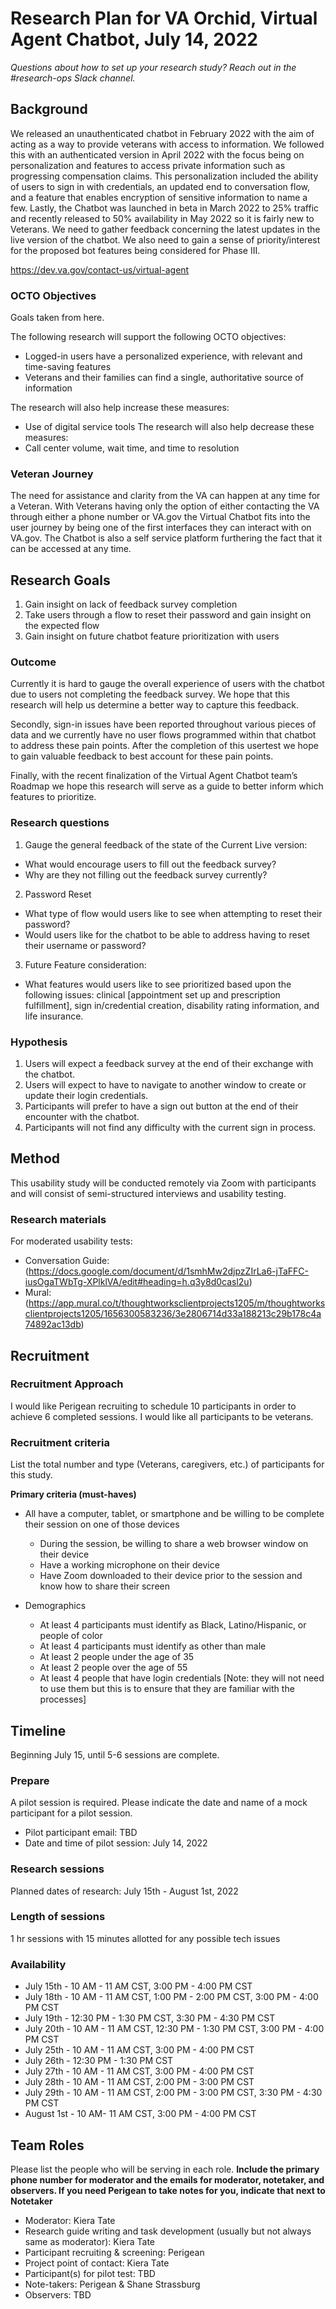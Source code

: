 # Research Plan for VA Orchid, Virtual Agent Chatbot, July 14, 2022
*Questions about how to set up your research study? Reach out in the #research-ops Slack channel.* 

## Background
We released an unauthenticated chatbot in February 2022 with the aim of acting as a way to provide veterans with access to information. We followed this with an authenticated version in April 2022 with the focus being on personalization and features to access private information such as progressing compensation claims. This personalization included the ability of users to sign in with credentials, an updated end to conversation flow, and a feature that enables encryption of sensitive information to name a few. Lastly, the Chatbot was launched in beta in March 2022 to 25% traffic and recently released to 50% availability in May 2022 so it is fairly new to Veterans. 
We need to gather feedback concerning the latest updates in the live version of the chatbot. We also need to gain a sense of priority/interest for the proposed bot features being considered for Phase III.

https://dev.va.gov/contact-us/virtual-agent


### OCTO Objectives 
Goals taken from here. 

The following research will support the following OCTO objectives:
-   Logged-in users have a personalized experience, with relevant and time-saving features
-   Veterans and their families can find a single, authoritative source of information

The research will also help increase these measures:
-   Use of digital service tools
The research will also help decrease these measures:
-   Call center volume, wait time, and time to resolution


### Veteran Journey
The need for assistance and clarity from the VA can happen at any time for a Veteran. With Veterans having only the option of either contacting the VA through either a phone number or VA.gov the Virtual Chatbot fits into the user journey by being one of the first interfaces they can interact with on VA.gov. The Chatbot is also a self service platform furthering the fact that it can be accessed at any time. 

## Research Goals	
1.  Gain insight on lack of feedback survey completion
2.  Take users through a flow to reset their password and gain insight on the expected flow
3.  Gain insight on future chatbot feature prioritization with users


### Outcome
Currently it is hard to gauge the overall experience of users with the chatbot due to users not completing the feedback survey. We hope that this research will help us determine a better way to capture this feedback. 

Secondly, sign-in issues have been reported throughout various pieces of data and we currently have no user flows programmed within that chatbot to address these pain points. After the completion of this usertest we hope to gain valuable feedback to best account for these pain points.  

Finally, with the recent finalization of the Virtual Agent Chatbot team’s Roadmap we hope this research will serve as a guide to better inform which features to prioritize.


### Research questions
1.  Gauge the general feedback of the state of the Current Live version:
  -   What would encourage users to fill out the feedback survey?
  -   Why are they not filling out the feedback survey currently?
2.  Password Reset
  -   What type of flow would users like to see when attempting to reset their password?
  -   Would users like for the chatbot to be able to address having to reset their username or password?
3.  Future Feature consideration: 
  -   What features would users like to see prioritized based upon the following issues: clinical [appointment set up and prescription fulfillment], sign in/credential creation, disability rating information, and life insurance.


### Hypothesis
1.  Users will expect a feedback survey at the end of their exchange with the chatbot.
2.  Users will expect to have to navigate to another window to create or update their login credentials.
3.  Participants will prefer to have a sign out button at the end of their encounter with the chatbot.
4.  Participants will not find any difficulty with the current sign in process.


## Method	
This usability study will be conducted remotely via Zoom with participants and will consist of semi-structured interviews and usability testing.
 
### Research materials

For moderated usability tests: 
- Conversation Guide: (https://docs.google.com/document/d/1smhMw2djpzZIrLa6-jTaFFC-iusOgaTWbTg-XPlklVA/edit#heading=h.q3y8d0casl2u)
- Mural: (https://app.mural.co/t/thoughtworksclientprojects1205/m/thoughtworksclientprojects1205/1656300583236/3e2806714d33a188213c29b178c4a74892ac13db)
	
## Recruitment	

### Recruitment	Approach
I would like Perigean recruiting to schedule 10 participants in order to achieve 6 completed sessions. I would like all participants to be veterans. 


### Recruitment criteria
List the total number and type (Veterans, caregivers, etc.) of participants for this study. 

**Primary criteria (must-haves)**
-   All have a computer, tablet, or smartphone and be willing to be complete their session on one of those devices
    -   During the session, be willing to share a web browser window on their device
    -   Have a working microphone on their device
    -   Have Zoom downloaded to their device prior to the session and know how to share their screen

-   Demographics
    -   At least 4 participants must identify as Black, Latino/Hispanic, or people of color
    -   At least 4 participants must identify as other than male
    -   At least 2 people under the age of 35
    -   At least 2 people over the age of 55
    -   At least 4 people that have login credentials [Note: they will not need to use them but this is to ensure that they are familiar with the processes]

## Timeline
Beginning July 15, until 5-6 sessions are complete.

### Prepare
A pilot session is required. Please indicate the date and name of a mock participant for a pilot session. 
* Pilot participant email: TBD
* Date and time of pilot session: July 14, 2022

### Research sessions
Planned dates of research: July 15th - August 1st, 2022

### Length of sessions
1 hr sessions with 15 minutes allotted for any possible tech issues

### Availability
  -   July 15th - 10 AM - 11 AM CST, 3:00 PM - 4:00 PM CST 
  -   July 18th - 10 AM - 11 AM CST, 1:00 PM - 2:00 PM CST, 3:00 PM - 4:00 PM CST 
  -   July 19th - 12:30 PM - 1:30 PM CST, 3:30 PM - 4:30 PM CST 
  -   July 20th - 10 AM - 11 AM CST, 12:30 PM - 1:30 PM CST, 3:00 PM - 4:00 PM CST 
  -   July 25th - 10 AM - 11 AM CST, 3:00 PM - 4:00 PM CST 
  -   July 26th - 12:30 PM - 1:30 PM CST 
  -   July 27th - 10 AM - 11 AM CST, 3:00 PM - 4:00 PM CST 
  -   July 28th - 10 AM - 11 AM CST, 2:00 PM - 3:00 PM CST 
  -   July 29th - 10 AM - 11 AM CST, 2:00 PM - 3:00 PM CST, 3:30 PM - 4:30 PM CST 
  -   August 1st - 10 AM- 11 AM CST, 3:00 PM - 4:00 PM CST


	
## Team Roles	
Please list the people who will be serving in each role. **Include the primary phone number for moderator and the emails for moderator, notetaker, and observers. If you need Perigean to take notes for you, indicate that next to Notetaker** 	
- Moderator:	Kiera Tate
- Research guide writing and task development (usually but not always same as moderator):	Kiera Tate
- Participant recruiting & screening:	Perigean
- Project point of contact:	Kiera Tate
- Participant(s) for pilot test:	TBD
- Note-takers:	Perigean & Shane Strassburg
- Observers:	TBD

